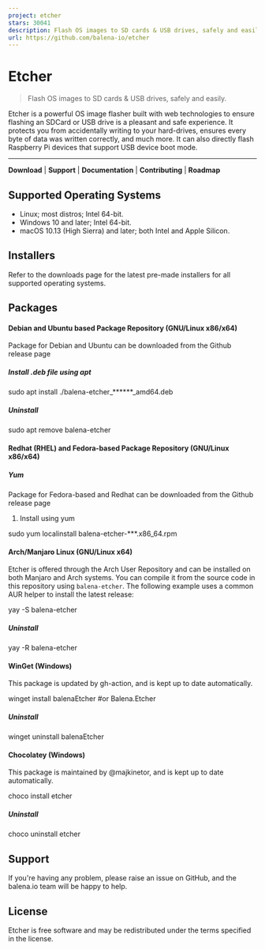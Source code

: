 ```yaml
---
project: etcher
stars: 30041
description: Flash OS images to SD cards & USB drives, safely and easily.
url: https://github.com/balena-io/etcher
---
```


Etcher
======

> Flash OS images to SD cards & USB drives, safely and easily.

Etcher is a powerful OS image flasher built with web technologies to ensure flashing an SDCard or USB drive is a pleasant and safe experience. It protects you from accidentally writing to your hard-drives, ensures every byte of data was written correctly, and much more. It can also directly flash Raspberry Pi devices that support USB device boot mode.

* * *

**Download** | **Support** | **Documentation** | **Contributing** | **Roadmap**

Supported Operating Systems
---------------------------

-   Linux; most distros; Intel 64-bit.
-   Windows 10 and later; Intel 64-bit.
-   macOS 10.13 (High Sierra) and later; both Intel and Apple Silicon.

Installers
----------

Refer to the downloads page for the latest pre-made installers for all supported operating systems.

Packages
--------

#### Debian and Ubuntu based Package Repository (GNU/Linux x86/x64)

Package for Debian and Ubuntu can be downloaded from the Github release page

##### Install .deb file using apt

   sudo apt install ./balena-etcher\_\*\*\*\*\*\*\_amd64.deb

##### Uninstall

   sudo apt remove balena-etcher

#### Redhat (RHEL) and Fedora-based Package Repository (GNU/Linux x86/x64)

##### Yum

Package for Fedora-based and Redhat can be downloaded from the Github release page

1.  Install using yum

   sudo yum localinstall balena-etcher-\*\*\*.x86\_64.rpm

#### Arch/Manjaro Linux (GNU/Linux x64)

Etcher is offered through the Arch User Repository and can be installed on both Manjaro and Arch systems. You can compile it from the source code in this repository using `balena-etcher`. The following example uses a common AUR helper to install the latest release:

yay -S balena-etcher

##### Uninstall

yay -R balena-etcher

#### WinGet (Windows)

This package is updated by gh-action, and is kept up to date automatically.

winget install balenaEtcher #or Balena.Etcher

##### Uninstall

winget uninstall balenaEtcher

#### Chocolatey (Windows)

This package is maintained by @majkinetor, and is kept up to date automatically.

choco install etcher

##### Uninstall

choco uninstall etcher

Support
-------

If you're having any problem, please raise an issue on GitHub, and the balena.io team will be happy to help.

License
-------

Etcher is free software and may be redistributed under the terms specified in the license.
